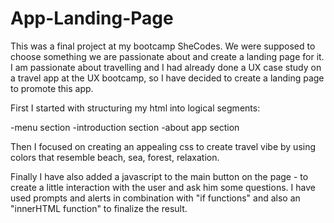 # App-Landing-Page

This was a final project at my bootcamp SheCodes. We were supposed to choose something we are passionate about and create a landing page for it.
I am passionate about travelling and I had already done a UX case study on a travel app at the UX bootcamp, so I have decided to create a landing page to promote this app.

First I started with structuring my html into logical segments:

-menu section
-introduction section
-about app section

Then I  focused on creating an appealing css to create travel vibe by using colors that resemble beach, sea, forest, relaxation.

Finally I have also added a javascript to the main button on the page - to create a little interaction with the user and ask him some questions.
I have used prompts and alerts in combination with "if functions" and also an "innerHTML function" to finalize the result.
